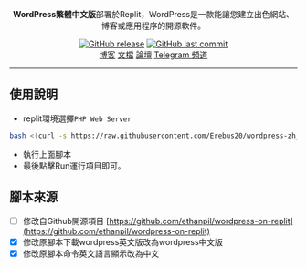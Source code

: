 

<p align="center"><b>WordPress繁體中文版</b>部署於Replit，️WordPress是一款能讓您建立出色網站、博客或應用程序的開源軟件。</p>

<p align="center">
<a href="https://github.com/sxbai/wordpress-zh_CN-on-replit/releases"><img alt="GitHub release" src="https://img.shields.io/github/release/sxbai/wordpress-zh_CN-on-replit.svg?style=flat-square&include_prereleases" /></a>
<a href="https://github.com/sxbai/wordpress-zh_CN-on-replit/commits"><img alt="GitHub last commit" src="https://img.shields.io/github/last-commit/sxbai/wordpress-zh_CN-on-replit.svg?style=flat-square" /></a>

<br />
<a href="https://blog.sxbai.com">博客</a>
<a href="https://tw.wordpress.org/support/">文檔</a>
<a href="https://tw.wordpress.org/support/forums/">論壇</a>
<a href="https://t.me/sxbai">Telegram 頻道</a>
</p>

------------------------------
## 使用說明
- replit環境選擇`PHP Web Server`

```bash
bash <(curl -s https://raw.githubusercontent.com/Erebus20/wordpress-zh_TW-on-replit/main/build.sh)
```
- 執行上面腳本
- 最後點擊Run運行項目即可。

## 腳本來源
- [ ] 修改自Github開源項目 [https://github.com/ethanpil/wordpress-on-replit](https://github.com/ethanpil/wordpress-on-replit)
- [x] 修改原腳本下載wordpress英文版改為wordpress中文版
- [x] 修改原腳本命令英文語言顯示改為中文
